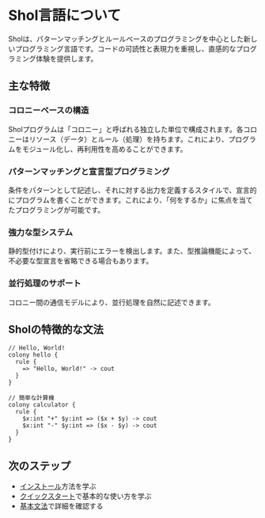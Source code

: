 # Shol言語について

Sholは、パターンマッチングとルールベースのプログラミングを中心とした新しいプログラミング言語です。コードの可読性と表現力を重視し、直感的なプログラミング体験を提供します。

## 主な特徴

### コロニーベースの構造

Sholプログラムは「コロニー」と呼ばれる独立した単位で構成されます。各コロニーはリソース（データ）とルール（処理）を持ちます。これにより、プログラムをモジュール化し、再利用性を高めることができます。

### パターンマッチングと宣言型プログラミング

条件をパターンとして記述し、それに対する出力を定義するスタイルで、宣言的にプログラムを書くことができます。これにより、「何をするか」に焦点を当てたプログラミングが可能です。

### 強力な型システム

静的型付けにより、実行前にエラーを検出します。また、型推論機能によって、不必要な型宣言を省略できる場合もあります。

### 並行処理のサポート

コロニー間の通信モデルにより、並行処理を自然に記述できます。

## Sholの特徴的な文法

```shol
// Hello, World!
colony hello {
  rule {
    => "Hello, World!" -> cout
  }
}

// 簡単な計算機
colony calculator {
  rule {
    $x:int "+" $y:int => ($x + $y) -> cout
    $x:int "-" $y:int => ($x - $y) -> cout
  }
}
```

## 次のステップ

- [インストール](getting-started/installation)方法を学ぶ
- [クイックスタート](getting-started/quick-start)で基本的な使い方を学ぶ
- [基本文法](getting-started/basic-syntax)で詳細を確認する

